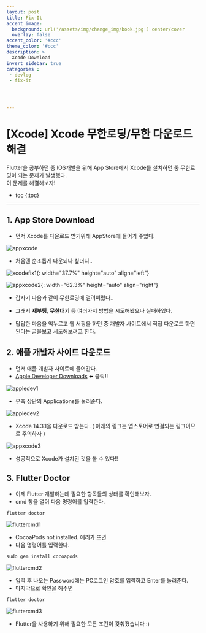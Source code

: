 ```yaml
---
layout: post
title: Fix-It
accent_image: 
  background: url('/assets/img/change_img/book.jpg') center/cover
  overlay: false
accent_color: '#ccc'
theme_color: '#ccc'
description: >
  Xcode Download
invert_sidebar: true
categories :
 - devlog
 - fix-it




---
```


# [Xcode] Xcode 무한로딩/무한 다운로드 해결

Flutter을 공부하던 중 IOS개발을 위해 App Store에서 Xcode를 설치하던 중 무한로딩이 되는 문제가 발생했다.<br/>이 문제를 해결해보자!



* toc
{:toc}




---





## 1. App Store Download



- 먼저 Xcode를 다운로드 받기위해 AppStore에 들어가 주었다.

![appxcode](../../../assets/img/blog/appxcode-7086116.png)

- 처음엔 순조롭게 다운되나 싶더니..



![xcodefix1](../../../assets/img/blog/xcodefix1-7086199.png){: width="37.7%" height="auto" align="left"}

![appxcode2](../../../assets/img/blog/appxcode2-7086208.png){: width="62.3%" height="auto" align="right"}

- 갑자기 다음과 같이 무한로딩에 걸려버렸다..

- 그래서 **재부팅**, **무한대기** 등 여러가지 방법을 시도해봤으나 실패하였다.

- 답답한 마음을 억누르고 웹 서핑을 하던 중 개발자 사이트에서 직접 다운로드 하면 된다는 글을보고 시도해보려고 한다.

   

## 2. 애플 개발자 사이트 다운로드

- 먼저 애플 개발자 사이트에 들어간다. 
- [Apple Developer Downloads](https://developer.apple.com/download/) ⬅ 클릭!!

![appledev1](../../../assets/img/blog/appledev1.png)

- 우측 상단의 Applications를 눌러준다.

![appledev2](../../../assets/img/blog/appledev2-7087411.png)

- Xcode 14.3.1을 다운로드 받는다. ( 아래의 링크는 앱스토어로 연결되는 링크이므로 주의하자 )

![appxcode3](../../../assets/img/blog/appxcode3.png)

- 성공적으로 Xcode가 설치된 것을 볼 수 있다!!



## 3. Flutter Doctor

- 이제 Flutter 개발하는데 필요한 항목들의 상태를 확인해보자.
- cmd 창을 열어 다음 명령어를 입력한다.

```shell
flutter doctor
```

![fluttercmd1](../../../assets/img/blog/fluttercmd1.png)

- CocoaPods not installed. 에러가 뜨면
- 다음 명령어를 입력한다.

```shell
sudo gem install cocoapods
```

![fluttercmd2](../../../assets/img/blog/fluttercmd2.png)

- 입력 후 나오는 Password에는 PC로그인 암호를 입력하고 Enter를 눌러준다.
- 마지막으로 확인을 해주면

```shell
flutter doctor
```

![fluttercmd3](../../../assets/img/blog/fluttercmd3.png)

- Flutter을 사용하기 위해 필요한 모든 조건이 갖춰졌습니다 :)